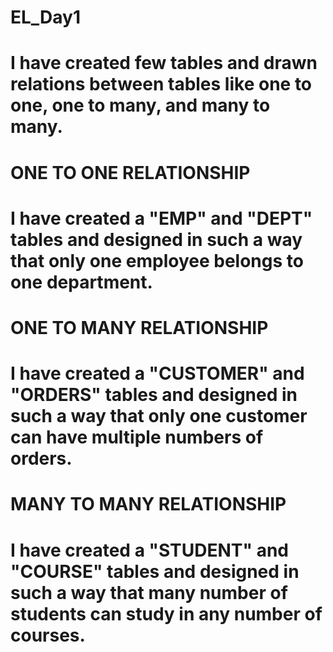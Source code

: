 # EL_Day1

# I have created few tables and drawn relations between tables like one to one, one to many, and many to many.

# ONE TO ONE RELATIONSHIP
# I have created a "EMP" and "DEPT" tables and designed in such a way that only one employee belongs to one department.

# ONE TO MANY RELATIONSHIP
# I have created a "CUSTOMER" and "ORDERS" tables and designed in such a way that only one customer can have multiple numbers of orders.

# MANY TO MANY RELATIONSHIP
# I have created a "STUDENT" and "COURSE" tables and designed in such a way that many number of students can study in any number of courses.

